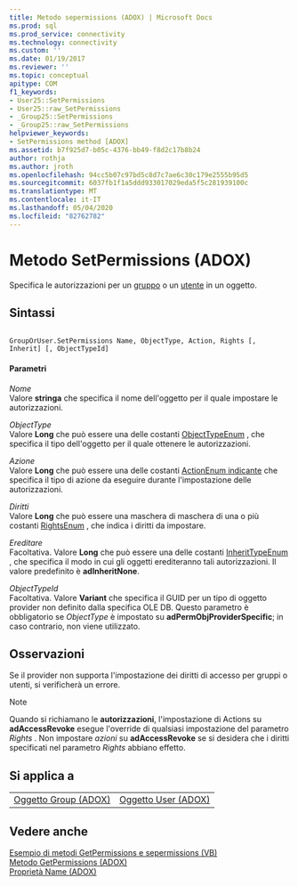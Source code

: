 ```yaml
---
title: Metodo sepermissions (ADOX) | Microsoft Docs
ms.prod: sql
ms.prod_service: connectivity
ms.technology: connectivity
ms.custom: ''
ms.date: 01/19/2017
ms.reviewer: ''
ms.topic: conceptual
apitype: COM
f1_keywords:
- User25::SetPermissions
- User25::raw_SetPermissions
- _Group25::SetPermissions
- _Group25::raw_SetPermissions
helpviewer_keywords:
- SetPermissions method [ADOX]
ms.assetid: b7f925d7-b05c-4376-bb49-f8d2c17b8b24
author: rothja
ms.author: jroth
ms.openlocfilehash: 94cc5b07c97bd5c8d7c7ae6c30c179e2555b95d5
ms.sourcegitcommit: 6037fb1f1a5ddd933017029eda5f5c281939100c
ms.translationtype: MT
ms.contentlocale: it-IT
ms.lasthandoff: 05/04/2020
ms.locfileid: "82762782"
---
```

# <a name="setpermissions-method-adox"></a>Metodo SetPermissions (ADOX)
Specifica le autorizzazioni per un [gruppo](../../../ado/reference/adox-api/group-object-adox.md) o un [utente](../../../ado/reference/adox-api/user-object-adox.md) in un oggetto.  
  
## <a name="syntax"></a>Sintassi  
  
```  
  
GroupOrUser.SetPermissions Name, ObjectType, Action, Rights [, Inherit] [, ObjectTypeId]  
```  
  
#### <a name="parameters"></a>Parametri  
 *Nome*  
 Valore **stringa** che specifica il nome dell'oggetto per il quale impostare le autorizzazioni.  
  
 *ObjectType*  
 Valore **Long** che può essere una delle costanti [ObjectTypeEnum](../../../ado/reference/adox-api/objecttypeenum.md) , che specifica il tipo dell'oggetto per il quale ottenere le autorizzazioni.  
  
 *Azione*  
 Valore **Long** che può essere una delle costanti [ActionEnum indicante](../../../ado/reference/adox-api/actionenum.md) che specifica il tipo di azione da eseguire durante l'impostazione delle autorizzazioni.  
  
 *Diritti*  
 Valore **Long** che può essere una maschera di maschera di una o più costanti [RightsEnum](../../../ado/reference/adox-api/rightsenum.md) , che indica i diritti da impostare.  
  
 *Ereditare*  
 Facoltativa. Valore **Long** che può essere una delle costanti [InheritTypeEnum](../../../ado/reference/adox-api/inherittypeenum.md) , che specifica il modo in cui gli oggetti erediteranno tali autorizzazioni. Il valore predefinito è **adInheritNone**.  
  
 *ObjectTypeId*  
 Facoltativa. Valore **Variant** che specifica il GUID per un tipo di oggetto provider non definito dalla specifica OLE DB. Questo parametro è obbligatorio se *ObjectType* è impostato su **adPermObjProviderSpecific**; in caso contrario, non viene utilizzato.  
  
## <a name="remarks"></a>Osservazioni  
 Se il provider non supporta l'impostazione dei diritti di accesso per gruppi o utenti, si verificherà un errore.  
  
> [!NOTE]
>  Quando si richiamano le **autorizzazioni**, l'impostazione di Actions su **adAccessRevoke** esegue l'override di qualsiasi impostazione del parametro *Rights* . Non impostare *azioni* su **adAccessRevoke** se si desidera che i diritti specificati nel parametro *Rights* abbiano effetto.  
  
## <a name="applies-to"></a>Si applica a  
  
|||  
|-|-|  
|[Oggetto Group (ADOX)](../../../ado/reference/adox-api/group-object-adox.md)|[Oggetto User (ADOX)](../../../ado/reference/adox-api/user-object-adox.md)|  
  
## <a name="see-also"></a>Vedere anche  
 [Esempio di metodi GetPermissions e sepermissions (VB)](../../../ado/reference/adox-api/getpermissions-and-setpermissions-methods-example-vb.md)   
 [Metodo GetPermissions (ADOX)](../../../ado/reference/adox-api/getpermissions-method-adox.md)   
 [Proprietà Name (ADOX)](../../../ado/reference/adox-api/name-property-adox.md)

